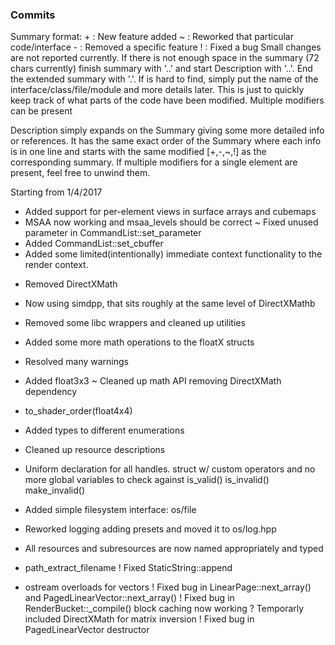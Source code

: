 ### Commits
Summary format:
+<name> : New feature added
~<name> : Reworked that particular code/interface
-<name> : Removed a specific feature
!<name> : Fixed a bug
Small changes are not reported currently. If there is not enough space in the summary
(72 chars currently) finish summary with '..' and start Description with '..'. 
End the extended summary with '.'. If <name> is hard to find, simply put the name
of the interface/class/file/module and more details later. This is just to quickly
keep track of what parts of the code have been modified. Multiple modifiers can be 
present

Description simply expands on the Summary giving some more detailed info or references.
It has the same exact order of the Summary where each info is in one line and starts
with the same modified [+,-,~,!] as the corresponding summary. If multiple modifiers 
for a single element are present, feel free to unwind them.

Starting from 1/4/2017

+ Added support for per-element views in surface arrays and cubemaps
+ MSAA now working and msaa_levels should be correct
~ Fixed unused parameter in CommandList::set_parameter
+ Added CommandList::set_cbuffer
+ Added some limited(intentionally) immediate context functionality to the render context.
- Removed DirectXMath 
+ Now using simdpp, that sits roughly at the same level of DirectXMathb 
- Removed some libc wrappers and cleaned up utilities

+ Added some more math operations to the floatX structs
- Resolved many warnings
+ Added float3x3 
~ Cleaned up math API removing DirectXMath dependency
+ to_shader_order(float4x4)
+ Added types to different enumerations
+ Cleaned up resource descriptions
+ Uniform declaration for all handles. struct w/ custom operators and no more global variables to check against is_valid() is_invalid() make_invalid()
+ Added simple filesystem interface: os/file
+ Reworked logging adding presets and moved it to os/log.hpp

+ All resources and subresources are now named appropriately and typed
+ path_extract_filename
! Fixed StaticString::append

+ ostream overloads for vectors
! Fixed bug in LinearPage::next_array() and PagedLinearVector::next_array()
! Fixed bug in RenderBucket::_compile() block caching now working
? Temporarly included DirectXMath for matrix inversion
! Fixed bug in PagedLinearVector destructor